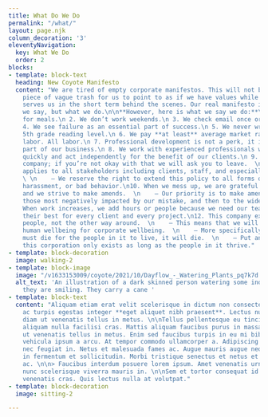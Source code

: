```yaml
---
title: What Do We Do
permalink: "/what/"
layout: page.njk
column_decoration: '3'
eleventyNavigation:
  key: What We Do
  order: 2
blocks:
- template: block-text
  heading: New Coyote Manifesto
  content: "We are tired of empty corporate manifestos. This will not be another well-written
    piece of vague trash for us to point to as if we have values while we do whatever
    serves us in the short term behind the scenes. Our real manifesto is not what
    we say, but what we do.\n\n**However, here is what we say we do:**\n\n 1. We break
    for meals.\n 2. We don’t work weekends.\n 3. We check email once or twice a day.\n
    4. We see failure as an essential part of success.\n 5. We never write above a
    5th grade reading level.\n 6. We pay **at least** average market rate+ 10% for
    labor. All labor.\n 7. Professional development is not a perk, it is an essential
    part of our business.\n 8. We work with experienced professionals who can respond
    quickly and act independently for the benefit of our clients.\n 9. We are an anti-racist
    company; if you’re not okay with that we will ask you to leave.  \n    — This
    applies to all stakeholders including clients, staff, and especially leadership.
    \ \n    — We reserve the right to extend this policy to all forms of bigotry,
    harassment, or bad behavior.\n10. When we mess up, we are grateful for the feedback
    and we strive to make amends.  \n    — Our priority is to make amends first to
    those most negatively impacted by our mistake, and then to the wider community.\n11.
    When work increases, we add hours or people because we need our team to be at
    their best for every client and every project.\n12. This company exists to serve
    people, not the other way around.  \n    — This means that we will never sacrifice
    human wellbeing for corporate wellbeing.  \n    — More specifically, if the corporation
    must die for the people in it to live, it will die.  \n    — Put another way,
    this corporation only exists as long as the people in it thrive."
- template: block-decoration
  image: walking-2
- template: block-image
  image: "/v1633153009/coyote/2021/10/Dayflow_-_Watering_Plants_pq7k7d.png"
  alt_text: 'An illustration of a dark skinned person watering some indoor plants,
    they are smiling. They carry a cane '
- template: block-text
  content: "Aliquam etiam erat velit scelerisque in dictum non consectetur a. Fames
    ac turpis egestas integer **eget aliquet nibh praesent**. Lectus nulla at volutpat
    diam ut venenatis tellus in metus. \n\nTellus pellentesque eu tincidunt tortor
    aliquam nulla facilisi cras. Mattis aliquam faucibus purus in massa tempor. Diam
    ut venenatis tellus in metus. Enim sed faucibus turpis in eu mi bibendum. Nullam
    vehicula ipsum a arcu. At tempor commodo ullamcorper a. Adipiscing tristique risus
    nec feugiat in. Netus et malesuada fames ac. Augue mauris augue neque gravida
    in fermentum et sollicitudin. Morbi tristique senectus et netus et malesuada fames
    ac. \n\n> Faucibus interdum posuere lorem ipsum. Amet venenatis urna cursus eget
    nunc scelerisque viverra mauris in. \n\nSem et tortor consequat id porta nibh
    venenatis cras. Quis lectus nulla at volutpat."
- template: block-decoration
  image: sitting-2

---
```

